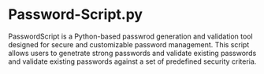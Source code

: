 # Password-Script.py
PasswordScript is a Python-based passwrod generation and validation tool designed for secure and customizable password management. This script allows users to genetrate strong passwords and validate existing passwords and validate existing passwords against a set of predefined security criteria. 
